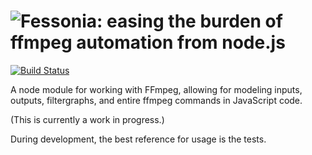 <h1><img src="https://raw.githubusercontent.com/tedconf/fessonia/master/docs/img/Fessonia_logo_social_preview_1280x640.png" alt="Fessonia: easing the burden of ffmpeg automation from node.js" title="Fessonia: easing the burden of ffmpeg automation from node.js" /></h1>

[![Build Status](https://travis-ci.com/tedconf/ffmpeg-filtergraph.svg?branch=master)](https://travis-ci.com/tedconf/ffmpeg-filtergraph)

A node module for working with FFmpeg, allowing for modeling inputs, outputs, filtergraphs, and entire ffmpeg commands in JavaScript code.

(This is currently a work in progress.)

During development, the best reference for usage is the tests.


